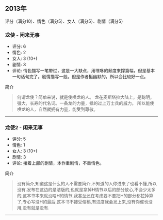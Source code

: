 ## 2013年
评分（满分10）、情色（满分5）、女人（满分5）、剧情（满分5）

### 龙使 - 闲来无事
* 评分: 6
* 情色: 2
* 女人: 3 (10+)
* 剧情: 3
* 评论: 情色描写一笔带过，这是一大缺点，用嘿咻的频度来撑篇幅，但是基本一句话句完了。剧情描写一般。但是作者挺幽默的，所以会比较好一点。

简介
> 何谓龙使？简单来说，就是使唤龙的人。 龙在麦斯塔拉大陆上，是聪明，强大，长寿的代名词。一条龙的力量，抵的过上万士兵的威力。 所以能使唤龙的人，自然就拥有力量，能受到尊敬。 

******

### 龙使2 - 闲来无事
* 评分: 5
* 情色: 1
* 女人: 3 (10+)
* 剧情: 3
* 评论: 接着上部的剧情，本作重剧情，不重情色。

简介
> 没有简介,知道这是什么的人不需要简介,不知道的人你进来了也看不懂,所以没有.发布在这边的是洁版的,也就是拿掉H情节以后的部分放心,不会少太多的,这本书本来就没啥H的情节,我甚至还在考虑要不要把H的部分都拉掉算了,专心写没H的最后,这本书不接受催稿,有进度我会发上来,没有你催也没用,没有就是没有. 

******




